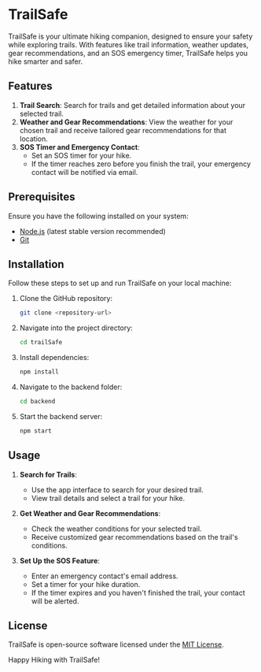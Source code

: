 # TrailSafe

TrailSafe is your ultimate hiking companion, designed to ensure your safety while exploring trails. With features like trail information, weather updates, gear recommendations, and an SOS emergency timer, TrailSafe helps you hike smarter and safer.

## Features

1. **Trail Search**: Search for trails and get detailed information about your selected trail.
2. **Weather and Gear Recommendations**: View the weather for your chosen trail and receive tailored gear recommendations for that location.
3. **SOS Timer and Emergency Contact**:
   - Set an SOS timer for your hike.
   - If the timer reaches zero before you finish the trail, your emergency contact will be notified via email.

## Prerequisites

Ensure you have the following installed on your system:

- [Node.js](https://nodejs.org/) (latest stable version recommended)
- [Git](https://git-scm.com/)

## Installation

Follow these steps to set up and run TrailSafe on your local machine:

1. Clone the GitHub repository:

   ```bash
   git clone <repository-url>
   ```

2. Navigate into the project directory:

   ```bash
   cd trailSafe
   ```

3. Install dependencies:

   ```bash
   npm install
   ```

4. Navigate to the backend folder:

   ```bash
   cd backend
   ```

5. Start the backend server:

   ```bash
   npm start
   ```

## Usage

1. **Search for Trails**:

   - Use the app interface to search for your desired trail.
   - View trail details and select a trail for your hike.

2. **Get Weather and Gear Recommendations**:

   - Check the weather conditions for your selected trail.
   - Receive customized gear recommendations based on the trail's conditions.

3. **Set Up the SOS Feature**:

   - Enter an emergency contact's email address.
   - Set a timer for your hike duration.
   - If the timer expires and you haven't finished the trail, your contact will be alerted.

## License

TrailSafe is open-source software licensed under the [MIT License](LICENSE).

Happy Hiking with TrailSafe!

